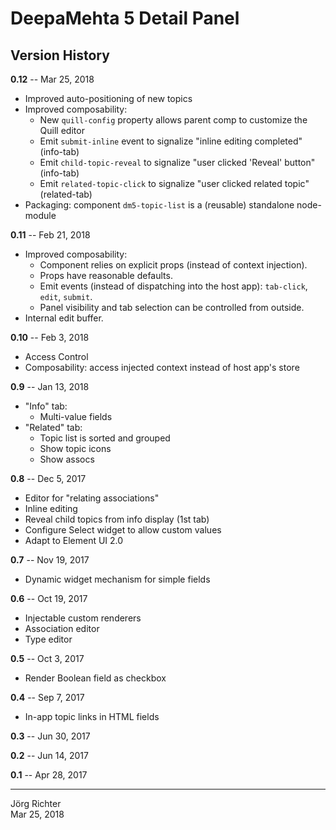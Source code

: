 # DeepaMehta 5 Detail Panel

## Version History

**0.12** -- Mar 25, 2018

* Improved auto-positioning of new topics
* Improved composability:
    * New `quill-config` property allows parent comp to customize the Quill editor
    * Emit `submit-inline` event to signalize "inline editing completed" (info-tab)
    * Emit `child-topic-reveal` to signalize "user clicked 'Reveal' button" (info-tab)
    * Emit `related-topic-click` to signalize "user clicked related topic" (related-tab)
* Packaging: component `dm5-topic-list` is a (reusable) standalone node-module

**0.11** -- Feb 21, 2018

* Improved composability:
    * Component relies on explicit props (instead of context injection).
    * Props have reasonable defaults.
    * Emit events (instead of dispatching into the host app): `tab-click`, `edit`, `submit`.
    * Panel visibility and tab selection can be controlled from outside.
* Internal edit buffer.

**0.10** -- Feb 3, 2018

* Access Control
* Composability: access injected context instead of host app's store

**0.9** -- Jan 13, 2018

* "Info" tab:
    * Multi-value fields
* "Related" tab:
    * Topic list is sorted and grouped
    * Show topic icons
    * Show assocs

**0.8** -- Dec 5, 2017

* Editor for "relating associations"
* Inline editing
* Reveal child topics from info display (1st tab)
* Configure Select widget to allow custom values
* Adapt to Element UI 2.0

**0.7** -- Nov 19, 2017

* Dynamic widget mechanism for simple fields

**0.6** -- Oct 19, 2017

* Injectable custom renderers
* Association editor
* Type editor

**0.5** -- Oct 3, 2017

* Render Boolean field as checkbox

**0.4** -- Sep 7, 2017

* In-app topic links in HTML fields

**0.3** -- Jun 30, 2017

**0.2** -- Jun 14, 2017

**0.1** -- Apr 28, 2017

------------
Jörg Richter  
Mar 25, 2018
